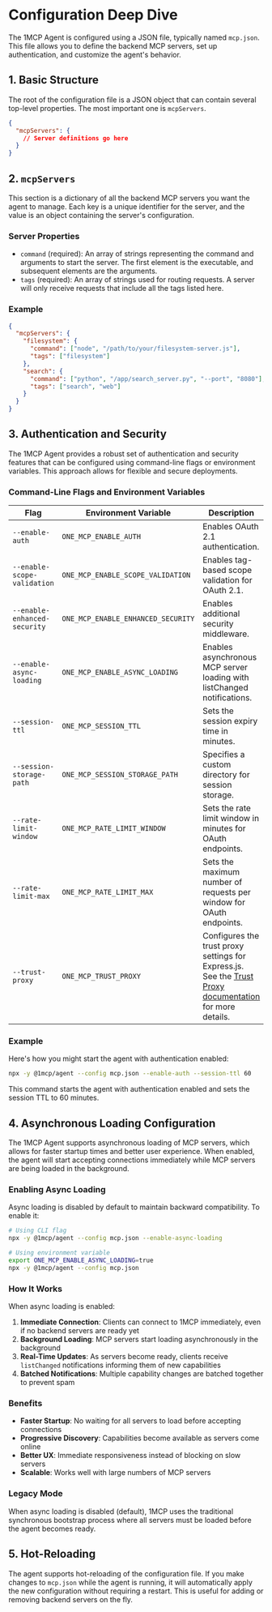 # Configuration Deep Dive

The 1MCP Agent is configured using a JSON file, typically named `mcp.json`. This file allows you to define the backend MCP servers, set up authentication, and customize the agent's behavior.

## 1. Basic Structure

The root of the configuration file is a JSON object that can contain several top-level properties. The most important one is `mcpServers`.

```json
{
  "mcpServers": {
    // Server definitions go here
  }
}
```

## 2. `mcpServers`

This section is a dictionary of all the backend MCP servers you want the agent to manage. Each key is a unique identifier for the server, and the value is an object containing the server's configuration.

### Server Properties

- `command` (required): An array of strings representing the command and arguments to start the server. The first element is the executable, and subsequent elements are the arguments.
- `tags` (required): An array of strings used for routing requests. A server will only receive requests that include all the tags listed here.

### Example

```json
{
  "mcpServers": {
    "filesystem": {
      "command": ["node", "/path/to/your/filesystem-server.js"],
      "tags": ["filesystem"]
    },
    "search": {
      "command": ["python", "/app/search_server.py", "--port", "8080"],
      "tags": ["search", "web"]
    }
  }
}
```

## 3. Authentication and Security

The 1MCP Agent provides a robust set of authentication and security features that can be configured using command-line flags or environment variables. This approach allows for flexible and secure deployments.

### Command-Line Flags and Environment Variables

| Flag                         | Environment Variable               | Description                                                                                                                       |
| ---------------------------- | ---------------------------------- | --------------------------------------------------------------------------------------------------------------------------------- |
| `--enable-auth`              | `ONE_MCP_ENABLE_AUTH`              | Enables OAuth 2.1 authentication.                                                                                                 |
| `--enable-scope-validation`  | `ONE_MCP_ENABLE_SCOPE_VALIDATION`  | Enables tag-based scope validation for OAuth 2.1.                                                                                 |
| `--enable-enhanced-security` | `ONE_MCP_ENABLE_ENHANCED_SECURITY` | Enables additional security middleware.                                                                                           |
| `--enable-async-loading`     | `ONE_MCP_ENABLE_ASYNC_LOADING`     | Enables asynchronous MCP server loading with listChanged notifications.                                                           |
| `--session-ttl`              | `ONE_MCP_SESSION_TTL`              | Sets the session expiry time in minutes.                                                                                          |
| `--session-storage-path`     | `ONE_MCP_SESSION_STORAGE_PATH`     | Specifies a custom directory for session storage.                                                                                 |
| `--rate-limit-window`        | `ONE_MCP_RATE_LIMIT_WINDOW`        | Sets the rate limit window in minutes for OAuth endpoints.                                                                        |
| `--rate-limit-max`           | `ONE_MCP_RATE_LIMIT_MAX`           | Sets the maximum number of requests per window for OAuth endpoints.                                                               |
| `--trust-proxy`              | `ONE_MCP_TRUST_PROXY`              | Configures the trust proxy settings for Express.js. See the [Trust Proxy documentation](/reference/trust-proxy) for more details. |

### Example

Here's how you might start the agent with authentication enabled:

```bash
npx -y @1mcp/agent --config mcp.json --enable-auth --session-ttl 60
```

This command starts the agent with authentication enabled and sets the session TTL to 60 minutes.

## 4. Asynchronous Loading Configuration

The 1MCP Agent supports asynchronous loading of MCP servers, which allows for faster startup times and better user experience. When enabled, the agent will start accepting connections immediately while MCP servers are being loaded in the background.

### Enabling Async Loading

Async loading is disabled by default to maintain backward compatibility. To enable it:

```bash
# Using CLI flag
npx -y @1mcp/agent --config mcp.json --enable-async-loading

# Using environment variable
export ONE_MCP_ENABLE_ASYNC_LOADING=true
npx -y @1mcp/agent --config mcp.json
```

### How It Works

When async loading is enabled:

1. **Immediate Connection**: Clients can connect to 1MCP immediately, even if no backend servers are ready yet
2. **Background Loading**: MCP servers start loading asynchronously in the background
3. **Real-Time Updates**: As servers become ready, clients receive `listChanged` notifications informing them of new capabilities
4. **Batched Notifications**: Multiple capability changes are batched together to prevent spam

### Benefits

- **Faster Startup**: No waiting for all servers to load before accepting connections
- **Progressive Discovery**: Capabilities become available as servers come online
- **Better UX**: Immediate responsiveness instead of blocking on slow servers
- **Scalable**: Works well with large numbers of MCP servers

### Legacy Mode

When async loading is disabled (default), 1MCP uses the traditional synchronous bootstrap process where all servers must be loaded before the agent becomes ready.

## 5. Hot-Reloading

The agent supports hot-reloading of the configuration file. If you make changes to `mcp.json` while the agent is running, it will automatically apply the new configuration without requiring a restart. This is useful for adding or removing backend servers on the fly.
